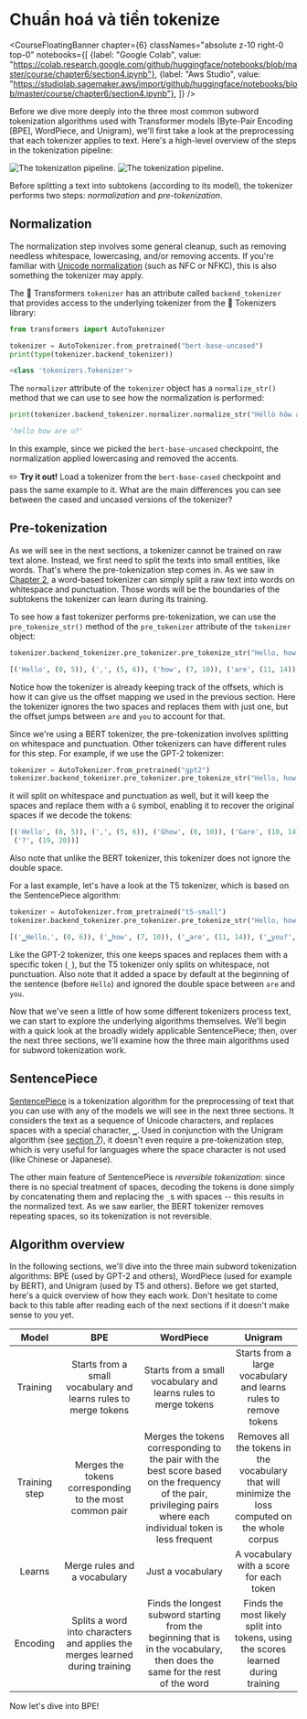 # Chuẩn hoá và tiền tokenize

<CourseFloatingBanner chapter={6}
  classNames="absolute z-10 right-0 top-0"
  notebooks={[
    {label: "Google Colab", value: "https://colab.research.google.com/github/huggingface/notebooks/blob/master/course/chapter6/section4.ipynb"},
    {label: "Aws Studio", value: "https://studiolab.sagemaker.aws/import/github/huggingface/notebooks/blob/master/course/chapter6/section4.ipynb"},
]} />

Before we dive more deeply into the three most common subword tokenization algorithms used with Transformer models (Byte-Pair Encoding [BPE], WordPiece, and Unigram), we'll first take a look at the preprocessing that each tokenizer applies to text. Here's a high-level overview of the steps in the tokenization pipeline:

<div class="flex justify-center">
<img class="block dark:hidden" src="https://huggingface.co/datasets/huggingface-course/documentation-images/resolve/main/en/chapter6/tokenization_pipeline.svg" alt="The tokenization pipeline.">
<img class="hidden dark:block" src="https://huggingface.co/datasets/huggingface-course/documentation-images/resolve/main/en/chapter6/tokenization_pipeline-dark.svg" alt="The tokenization pipeline.">
</div>

Before splitting a text into subtokens (according to its model), the tokenizer performs two steps: _normalization_ and _pre-tokenization_.

## Normalization

<Youtube id="4IIC2jI9CaU"/>

The normalization step involves some general cleanup, such as removing needless whitespace, lowercasing, and/or removing accents. If you're familiar with [Unicode normalization](http://www.unicode.org/reports/tr15/) (such as NFC or NFKC), this is also something the tokenizer may apply.

The 🤗 Transformers `tokenizer` has an attribute called `backend_tokenizer` that provides access to the underlying tokenizer from the 🤗 Tokenizers library:

```py
from transformers import AutoTokenizer

tokenizer = AutoTokenizer.from_pretrained("bert-base-uncased")
print(type(tokenizer.backend_tokenizer))
```

```python out
<class 'tokenizers.Tokenizer'>
```

The `normalizer` attribute of the `tokenizer` object has a `normalize_str()` method that we can use to see how the normalization is performed:

```py
print(tokenizer.backend_tokenizer.normalizer.normalize_str("Héllò hôw are ü?"))
```

```python out
'hello how are u?'
```

In this example, since we picked the `bert-base-uncased` checkpoint, the normalization applied lowercasing and removed the accents. 

<Tip>

✏️ **Try it out!** Load a tokenizer from the `bert-base-cased` checkpoint and pass the same example to it. What are the main differences you can see between the cased and uncased versions of the tokenizer?

</Tip>

## Pre-tokenization

<Youtube id="grlLV8AIXug"/>

As we will see in the next sections, a tokenizer cannot be trained on raw text alone. Instead, we first need to split the texts into small entities, like words. That's where the pre-tokenization step comes in. As we saw in [Chapter 2](/course/chapter2), a word-based tokenizer can simply split a raw text into words on whitespace and punctuation. Those words will be the boundaries of the subtokens the tokenizer can learn during its training.

To see how a fast tokenizer performs pre-tokenization, we can use the `pre_tokenize_str()` method of the `pre_tokenizer` attribute of the `tokenizer` object:

```py
tokenizer.backend_tokenizer.pre_tokenizer.pre_tokenize_str("Hello, how are  you?")
```

```python out
[('Hello', (0, 5)), (',', (5, 6)), ('how', (7, 10)), ('are', (11, 14)), ('you', (16, 19)), ('?', (19, 20))]
```

Notice how the tokenizer is already keeping track of the offsets, which is how it can give us the offset mapping we used in the previous section. Here the tokenizer ignores the two spaces and replaces them with just one, but the offset jumps between `are` and `you` to account for that.

Since we're using a BERT tokenizer, the pre-tokenization involves splitting on whitespace and punctuation. Other tokenizers can have different rules for this step. For example, if we use the GPT-2 tokenizer:

```py
tokenizer = AutoTokenizer.from_pretrained("gpt2")
tokenizer.backend_tokenizer.pre_tokenizer.pre_tokenize_str("Hello, how are  you?")
```

it will split on whitespace and punctuation as well, but it will keep the spaces and replace them with a `Ġ` symbol, enabling it to recover the original spaces if we decode the tokens:

```python out
[('Hello', (0, 5)), (',', (5, 6)), ('Ġhow', (6, 10)), ('Ġare', (10, 14)), ('Ġ', (14, 15)), ('Ġyou', (15, 19)),
 ('?', (19, 20))]
```

Also note that unlike the BERT tokenizer, this tokenizer does not ignore the double space.

For a last example, let's have a look at the T5 tokenizer, which is based on the SentencePiece algorithm:

```py
tokenizer = AutoTokenizer.from_pretrained("t5-small")
tokenizer.backend_tokenizer.pre_tokenizer.pre_tokenize_str("Hello, how are  you?")
```

```python out
[('▁Hello,', (0, 6)), ('▁how', (7, 10)), ('▁are', (11, 14)), ('▁you?', (16, 20))]
```

Like the GPT-2 tokenizer, this one keeps spaces and replaces them with a specific token (`_`), but the T5 tokenizer only splits on whitespace, not punctuation. Also note that it added a space by default at the beginning of the sentence (before `Hello`) and ignored the double space between `are` and `you`.

Now that we've seen a little of how some different tokenizers process text, we can start to explore the underlying algorithms themselves. We'll begin with a quick look at the broadly widely applicable SentencePiece; then, over the next three sections, we'll examine how the three main algorithms used for subword tokenization work.

## SentencePiece

[SentencePiece](https://github.com/google/sentencepiece) is a tokenization algorithm for the preprocessing of text that you can use with any of the models we will see in the next three sections. It considers the text as a sequence of Unicode characters, and replaces spaces with a special character, `▁`. Used in conjunction with the Unigram algorithm (see [section 7](/course/chapter7/7)), it doesn't even require a pre-tokenization step, which is very useful for languages where the space character is not used (like Chinese or Japanese).

The other main feature of SentencePiece is *reversible tokenization*: since there is no special treatment of spaces, decoding the tokens is done simply by concatenating them and replacing the `_`s with spaces -- this results in the normalized text. As we saw earlier, the BERT tokenizer removes repeating spaces, so its tokenization is not reversible.

## Algorithm overview

In the following sections, we'll dive into the three main subword tokenization algorithms: BPE (used by GPT-2 and others), WordPiece (used for example by BERT), and Unigram (used by T5 and others). Before we get started, here's a quick overview of how they each work. Don't hesitate to come back to this table after reading each of the next sections if it doesn't make sense to you yet.


Model | BPE | WordPiece | Unigram
:----:|:---:|:---------:|:------:
Training | Starts from a small vocabulary and learns rules to merge tokens |  Starts from a small vocabulary and learns rules to merge tokens | Starts from a large vocabulary and learns rules to remove tokens
Training step | Merges the tokens corresponding to the most common pair | Merges the tokens corresponding to the pair with the best score based on the frequency of the pair, privileging pairs where each individual token is less frequent | Removes all the tokens in the vocabulary that will minimize the loss computed on the whole corpus
Learns | Merge rules and a vocabulary | Just a vocabulary | A vocabulary with a score for each token
Encoding | Splits a word into characters and applies the merges learned during training | Finds the longest subword starting from the beginning that is in the vocabulary, then does the same for the rest of the word | Finds the most likely split into tokens, using the scores learned during training

Now let's dive into BPE!

